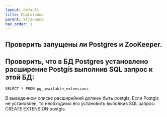 ```yaml
---
layout: default
title: Подготовка
parent: Установка
nav_order: 1
---
```

## Проверить запущены ли Postgres и ZooKeeper.
## Проверить, что в БД Postgres установлено расширение Postgis выполнив SQL запрос к этой БД:

```SELECT * FROM pg_available_extensions```

В выведенном списке расширейний должен быть postgis.
Если Postgis не установлен, то необходимо его установить выполнив SQL запрос:
CREATE EXTENSION postgis.
